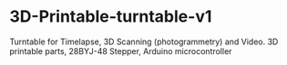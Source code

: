 # 3D-Printable-turntable-v1
Turntable for Timelapse, 3D Scanning (photogrammetry) and Video. 3D printable parts, 28BYJ-48 Stepper, Arduino microcontroller
